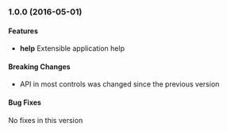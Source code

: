 <a name="1.0.0"></a>
### 1.0.0 (2016-05-01)

#### Features
* **help** Extensible application help 

#### Breaking Changes
* API in most controls was changed since the previous version

#### Bug Fixes
No fixes in this version 
